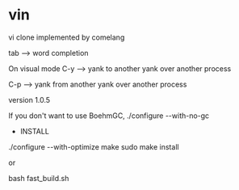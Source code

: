 # vin

vi clone implemented by comelang

tab --> word completion

On visual mode
C-y --> yank to another yank over another process

C-p --> yank from another yank over another process

version 1.0.5

If you don't want to use BoehmGC, ./configure --with-no-gc

* INSTALL

./configure --with-optimize
make
sudo make install

or

bash fast_build.sh
